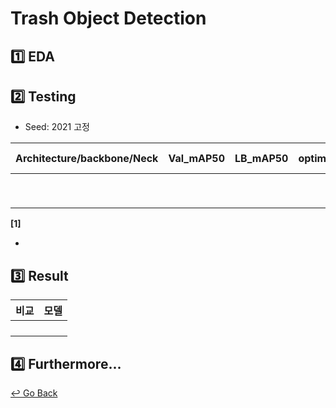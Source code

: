 # Trash Object Detection

## :one: EDA



## :two: Testing

- Seed: 2021 고정

| Architecture/backbone/Neck | Val_mAP50 | LB_mAP50 | optimizer | class_loss, bbox_loss | batch, epochs | ETC  |
| -------------------------- | :-------: | :------: | :-------- | :-------------------- | :------------ | :--: |
|                            |           |          |           |                       |               |      |
|                            |           |          |           |                       |               |      |
|                            |           |          |           |                       |               |      |
|                            |           |          |           |                       |               |      |
|                            |           |          |           |                       |               |      |
|                            |           |          |           |                       |               |      |
|                            |           |          |           |                       |               |      |
|                            |           |          |           |                       |               |      |
|                            |           |          |           |                       |               |      |

**[1]**

- 

## :three: Result

| 비교 | 모델 |
| :--: | :--- |
|      |      |
|      |      |
|      |      |
|      |      |

## :four: Furthermore...



[↩️ Go Back](https://github.com/lisy0123/Boostcamp_AI_Tech)
